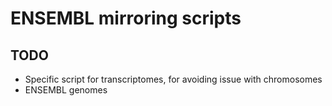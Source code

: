 # ENSEMBL mirroring scripts

## TODO

* Specific script for transcriptomes, for avoiding issue with chromosomes
* ENSEMBL genomes

